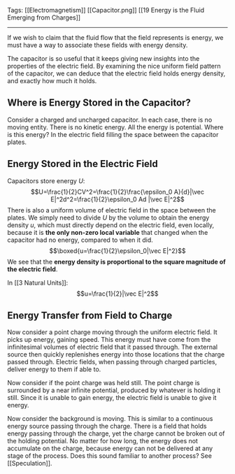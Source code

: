 Tags: [[Electromagnetism]] [[Capacitor.png]] [[19 Energy is the Fluid Emerging from Charges]]
___
If we wish to claim that the fluid flow that the field represents is energy, we must have a way to associate these fields with energy density. 

The capacitor is so useful that it keeps giving new insights into the properties of the electric field. By examining the nice uniform field pattern of the capacitor, we can deduce that the electric field holds energy density, and exactly how much it holds. 
## Where is Energy Stored in the Capacitor?
Consider a charged and uncharged capacitor. In each case, there is no moving entity. There is no kinetic energy. All the energy is potential. Where is this energy? In the electric field filling the space between the capacitor plates. 
## Energy Stored in the Electric Field
Capacitors store energy $U$:
$$U=\frac{1}{2}CV^2=\frac{1}{2}\frac{\epsilon_0 A}{d}|\vec E|^2d^2=\frac{1}{2}\epsilon_0 Ad |\vec E|^2$$
There is also a uniform volume of electric field in the space between the plates. We simply need to divide $U$ by the volume to obtain the energy density $u$, which must directly depend on the electric field, even locally, because it is **the only non-zero local variable** that changed when the capacitor had no energy, compared to when it did. 
$$\boxed{u=\frac{1}{2}\epsilon_0|\vec E|^2}$$
We see that the **energy density is proportional to the square magnitude of the electric field**. 

In [[3 Natural Units]]: 
$$u=\frac{1}{2}|\vec E|^2$$
## Energy Transfer from Field to Charge
Now consider a point charge moving through the uniform electric field. It picks up energy, gaining speed. This energy must have come from the infinitesimal volumes of electric field that it passed through. The external source then quickly replenishes energy into those locations that the charge passed through. Electric fields, when passing through charged particles, deliver energy to them if able to. 

Now consider if the point charge was held still. The point charge is surrounded by a near infinite potential, produced by whatever is holding it still. Since it is unable to gain energy, the electric field is unable to give it energy. 

Now consider the background is moving. This is similar to a continuous energy source passing through the charge. There is a field that holds energy passing through the charge, yet the charge cannot be broken out of the holding potential. No matter for how long, the energy does not accumulate on the charge, because energy can not be delivered at any stage of the process. Does this sound familiar to another process? See [[Speculation]]. 